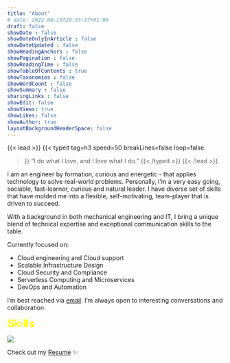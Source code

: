 ```yaml
---
title: "About"
# date: 2022-06-13T20:55:37+01:00
draft: false
showDate : false
showDateOnlyInArticle : false
showDateUpdated : false
showHeadingAnchors : false
showPagination : false
showReadingTime : false
showTableOfContents : true
showTaxonomies : false 
showWordCount : false
showSummary : false
sharingLinks : false
showEdit: false
showViews: true
showLikes: false
showAuthor: true
layoutBackgroundHeaderSpace: false
---
```


{{< lead >}}
{{< typeit 
  tag=h3
  speed=50
  breakLines=false
  loop=false
>}}
“I do what I love, and I love what I do.” 
{{< /typeit >}}
{{< /lead >}}

<!-- <span style="color:ocean; font-weight:italic;font-size:18px">add text here</span> -->

I am an engineer by formation, curious and energetic - that applies technology to solve real-world problems. Personally, I’m a very easy going, sociable, fast-learner, curious and natural leader. I have diverse set of skills that have molded me into a flexible, self-motivating, team-player that is driven to succeed.

With a background in both mechanical engineering and IT, I bring a unique blend of technical expertise and exceptional communication skills to the table.

Currently focused on: 
 - Cloud engineering and Cloud support
 - Scalable Infrastructure Design
 - Cloud Security and Compliance
 - Serverless Computing and Microservices
 - DevOps and Automation

I’m best reached via [email](mailto:chetan.thapliyal@outlook.com). I’m always open to interesting conversations and collaboration.

<span style="color:yellow; font-weight:bold; font-size:24px">**Skills**</span>

<p align="left">
  <a>
    <img src="https://skillicons.dev/icons?i=terraform,gcp,azure,kubernetes,docker,grafana,prometheus,linux,bash,go,git,github&theme=dark" />
  </a>
</p>

<!-- {{< keywordList >}}
{{< keyword >}} Google Cloud {{< /keyword >}}
{{< keyword >}} Azure Cloud {{< /keyword >}}
{{< keyword >}} Open-source Software {{< /keyword >}}
{{< keyword >}} Linux {{< /keyword >}}
{{< keyword >}} Go {{< /keyword >}}
{{< keyword >}} Kubernetes {{< /keyword >}}
{{< keyword >}} Terraform {{< /keyword >}}
{{< /keywordList >}} -->

Check out my [Resume](https://drive.google.com/file/d/1vfxyKoJl7b0KMeb_B8lv3ZeIXe4w_G1U/view?usp=drive_link) :sparkles: